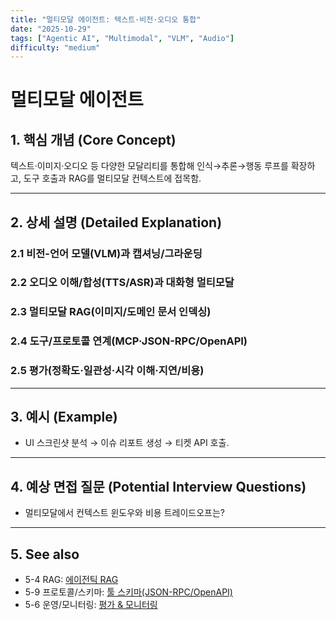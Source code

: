 ```yaml
---
title: "멀티모달 에이전트: 텍스트·비전·오디오 통합"
date: "2025-10-29"
tags: ["Agentic AI", "Multimodal", "VLM", "Audio"]
difficulty: "medium"
---
```


# 멀티모달 에이전트

## 1. 핵심 개념 (Core Concept)

텍스트·이미지·오디오 등 다양한 모달리티를 통합해 인식→추론→행동 루프를 확장하고, 도구 호출과 RAG를 멀티모달 컨텍스트에 접목함.

---

## 2. 상세 설명 (Detailed Explanation)

### 2.1 비전-언어 모델(VLM)과 캡셔닝/그라운딩
### 2.2 오디오 이해/합성(TTS/ASR)과 대화형 멀티모달
### 2.3 멀티모달 RAG(이미지/도메인 문서 인덱싱)
### 2.4 도구/프로토콜 연계(MCP·JSON-RPC/OpenAPI)
### 2.5 평가(정확도·일관성·시각 이해·지연/비용)

---

## 3. 예시 (Example)

- UI 스크린샷 분석 → 이슈 리포트 생성 → 티켓 API 호출.

---

## 4. 예상 면접 질문 (Potential Interview Questions)

- 멀티모달에서 컨텍스트 윈도우와 비용 트레이드오프는?

---

## 5. See also

- 5-4 RAG: [에이전틱 RAG](../5-4-retrieval-augmented-generation-rag/advanced-agentic-rag.md)
- 5-9 프로토콜/스키마: [툴 스키마(JSON-RPC/OpenAPI)](../5-9-보안-and-프로토콜/tool-schemas-jsonrpc-openapi.md)
- 5-6 운영/모니터링: [평가 & 모니터링](../5-6-agentops-운영-and-자동화/evaluation-monitoring-ops.md)

